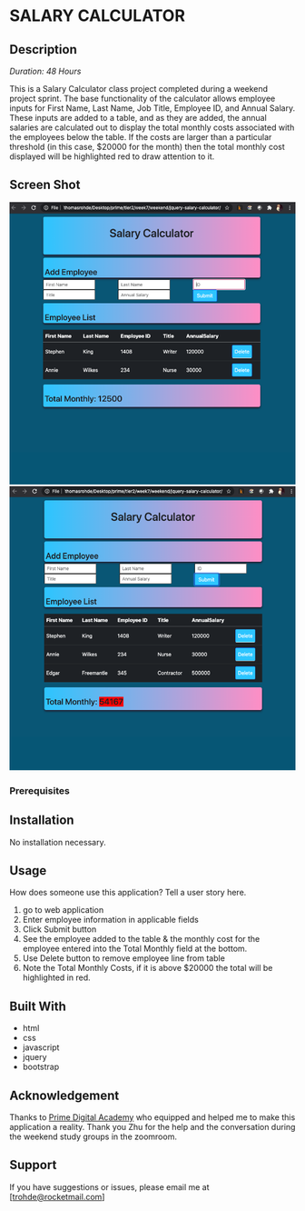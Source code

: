 # SALARY CALCULATOR

## Description

_Duration: 48 Hours_

This is a Salary Calculator class project completed during a weekend project sprint. The base functionality of the calculator allows employee inputs for First Name, Last Name, Job Title, Employee ID, and Annual Salary. These inputs are added to a table, and as they are added, the annual salaries are calculated out to display the total monthly costs associated with the employees below the table. If the costs are larger than a particular threshold (in this case, $20000 for the month) then the total monthly cost displayed will be highlighted red to draw attention to it.



## Screen Shot

![Wireframe](Salary-Calculator-on-budget.png)
![Wireframe](Salary-Calculator-over-budget.png)


### Prerequisites


## Installation

No installation necessary.

## Usage
How does someone use this application? Tell a user story here.

1. go to web application
2. Enter employee information in applicable fields
3. Click Submit button
4. See the employee added to the table & the monthly cost for the employee entered into the Total Monthly field at the bottom.
5. Use Delete button to remove employee line from table
6. Note the Total Monthly Costs, if it is above $20000 the total will be highlighted in red.


## Built With

- html
- css
- javascript
- jquery
- bootstrap



## Acknowledgement
Thanks to [Prime Digital Academy](www.primeacademy.io) who equipped and helped me to make this application a reality. Thank you Zhu for the help and the conversation during the weekend study groups in the zoomroom.

## Support
If you have suggestions or issues, please email me at [trohde@rocketmail.com]
